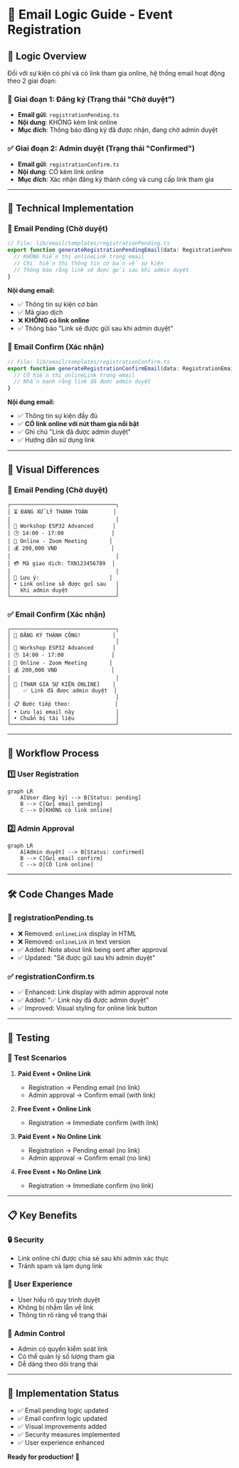 # 📧 Email Logic Guide - Event Registration

## 🎯 **Logic Overview**

Đối với sự kiện có phí và có link tham gia online, hệ thống email hoạt động theo 2 giai đoạn:

### 📝 **Giai đoạn 1: Đăng ký (Trạng thái "Chờ duyệt")**
- **Email gửi**: `registrationPending.ts`
- **Nội dung**: KHÔNG kèm link online
- **Mục đích**: Thông báo đăng ký đã được nhận, đang chờ admin duyệt

### ✅ **Giai đoạn 2: Admin duyệt (Trạng thái "Confirmed")**
- **Email gửi**: `registrationConfirm.ts`
- **Nội dung**: CÓ kèm link online
- **Mục đích**: Xác nhận đăng ký thành công và cung cấp link tham gia

---

## 🔧 **Technical Implementation**

### 📧 **Email Pending (Chờ duyệt)**

```typescript
// File: lib/email/templates/registrationPending.ts
export function generateRegistrationPendingEmail(data: RegistrationPendingEmailData) {
  // KHÔNG hiển thị onlineLink trong email
  // Chỉ hiển thị thông tin cơ bản về sự kiện
  // Thông báo rằng link sẽ được gửi sau khi admin duyệt
}
```

**Nội dung email:**
- ✅ Thông tin sự kiện cơ bản
- ✅ Mã giao dịch
- ❌ **KHÔNG có link online**
- ✅ Thông báo "Link sẽ được gửi sau khi admin duyệt"

### 📧 **Email Confirm (Xác nhận)**

```typescript
// File: lib/email/templates/registrationConfirm.ts
export function generateRegistrationConfirmEmail(data: RegistrationEmailData) {
  // CÓ hiển thị onlineLink trong email
  // Nhấn mạnh rằng link đã được admin duyệt
}
```

**Nội dung email:**
- ✅ Thông tin sự kiện đầy đủ
- ✅ **CÓ link online với nút tham gia nổi bật**
- ✅ Ghi chú "Link đã được admin duyệt"
- ✅ Hướng dẫn sử dụng link

---

## 🎨 **Visual Differences**

### 📱 **Email Pending (Chờ duyệt)**
```
┌─────────────────────────────────┐
│ ⏳ ĐANG XỬ LÝ THANH TOÁN        │
│                                 │
│ 📅 Workshop ESP32 Advanced      │
│ 🕒 14:00 - 17:00               │
│ 📍 Online - Zoom Meeting       │
│ 💰 200,000 VNĐ                 │
│                                 │
│ 💳 Mã giao dịch: TXN123456789  │
│                                 │
│ 📝 Lưu ý:                      │
│ • Link online sẽ được gửi sau   │
│   khi admin duyệt               │
└─────────────────────────────────┘
```

### ✅ **Email Confirm (Xác nhận)**
```
┌─────────────────────────────────┐
│ 🎉 ĐĂNG KÝ THÀNH CÔNG!          │
│                                 │
│ 📅 Workshop ESP32 Advanced      │
│ 🕒 14:00 - 17:00               │
│ 📍 Online - Zoom Meeting       │
│ 💰 200,000 VNĐ                 │
│                                 │
│ 🚀 [THAM GIA SỰ KIỆN ONLINE]    │
│    ✅ Link đã được admin duyệt  │
│                                 │
│ 📋 Bước tiếp theo:              │
│ • Lưu lại email này             │
│ • Chuẩn bị tài liệu             │
└─────────────────────────────────┘
```

---

## 🔄 **Workflow Process**

### 1️⃣ **User Registration**
```mermaid
graph LR
    A[User đăng ký] --> B[Status: pending]
    B --> C[Gửi email pending]
    C --> D[KHÔNG có link online]
```

### 2️⃣ **Admin Approval**
```mermaid
graph LR
    A[Admin duyệt] --> B[Status: confirmed]
    B --> C[Gửi email confirm]
    C --> D[CÓ link online]
```

---

## 🛠️ **Code Changes Made**

### 📝 **registrationPending.ts**
- ❌ Removed: `onlineLink` display in HTML
- ❌ Removed: `onlineLink` in text version
- ✅ Added: Note about link being sent after approval
- ✅ Updated: "Sẽ được gửi sau khi admin duyệt"

### ✅ **registrationConfirm.ts**
- ✅ Enhanced: Link display with admin approval note
- ✅ Added: "✅ Link này đã được admin duyệt"
- ✅ Improved: Visual styling for online link button

---

## 🧪 **Testing**

### 📧 **Test Scenarios**

1. **Paid Event + Online Link**
   - Registration → Pending email (no link)
   - Admin approval → Confirm email (with link)

2. **Free Event + Online Link**
   - Registration → Immediate confirm (with link)

3. **Paid Event + No Online Link**
   - Registration → Pending email (no link)
   - Admin approval → Confirm email (no link)

4. **Free Event + No Online Link**
   - Registration → Immediate confirm (no link)

---

## 📋 **Key Benefits**

### 🔒 **Security**
- Link online chỉ được chia sẻ sau khi admin xác thực
- Tránh spam và lạm dụng link

### 👥 **User Experience**
- User hiểu rõ quy trình duyệt
- Không bị nhầm lẫn về link
- Thông tin rõ ràng về trạng thái

### 🎯 **Admin Control**
- Admin có quyền kiểm soát link
- Có thể quản lý số lượng tham gia
- Dễ dàng theo dõi trạng thái

---

## 🚀 **Implementation Status**

- ✅ Email pending logic updated
- ✅ Email confirm logic updated
- ✅ Visual improvements added
- ✅ Security measures implemented
- ✅ User experience enhanced

**Ready for production!** 🎉
